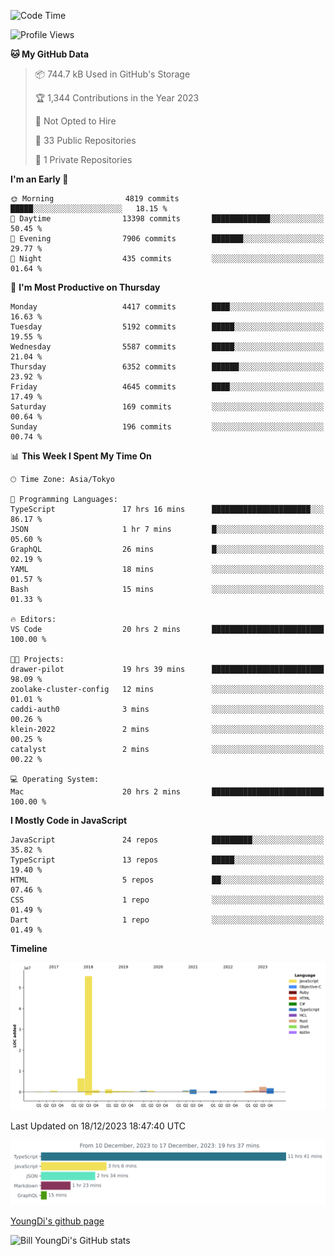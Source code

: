 <!--START_SECTION:waka-->
![Code Time](http://img.shields.io/badge/Code%20Time-249%20hrs%2026%20mins-blue)

![Profile Views](http://img.shields.io/badge/Profile%20Views-0-blue)

**🐱 My GitHub Data** 

> 📦 744.7 kB Used in GitHub's Storage 
 > 
> 🏆 1,344 Contributions in the Year 2023
 > 
> 🚫 Not Opted to Hire
 > 
> 📜 33 Public Repositories 
 > 
> 🔑 1 Private Repositories 
 > 
**I'm an Early 🐤** 

```text
🌞 Morning                4819 commits        █████░░░░░░░░░░░░░░░░░░░░   18.15 % 
🌆 Daytime                13398 commits       █████████████░░░░░░░░░░░░   50.45 % 
🌃 Evening                7906 commits        ███████░░░░░░░░░░░░░░░░░░   29.77 % 
🌙 Night                  435 commits         ░░░░░░░░░░░░░░░░░░░░░░░░░   01.64 % 
```
📅 **I'm Most Productive on Thursday** 

```text
Monday                   4417 commits        ████░░░░░░░░░░░░░░░░░░░░░   16.63 % 
Tuesday                  5192 commits        █████░░░░░░░░░░░░░░░░░░░░   19.55 % 
Wednesday                5587 commits        █████░░░░░░░░░░░░░░░░░░░░   21.04 % 
Thursday                 6352 commits        ██████░░░░░░░░░░░░░░░░░░░   23.92 % 
Friday                   4645 commits        ████░░░░░░░░░░░░░░░░░░░░░   17.49 % 
Saturday                 169 commits         ░░░░░░░░░░░░░░░░░░░░░░░░░   00.64 % 
Sunday                   196 commits         ░░░░░░░░░░░░░░░░░░░░░░░░░   00.74 % 
```


📊 **This Week I Spent My Time On** 

```text
🕑︎ Time Zone: Asia/Tokyo

💬 Programming Languages: 
TypeScript               17 hrs 16 mins      ██████████████████████░░░   86.17 % 
JSON                     1 hr 7 mins         █░░░░░░░░░░░░░░░░░░░░░░░░   05.60 % 
GraphQL                  26 mins             █░░░░░░░░░░░░░░░░░░░░░░░░   02.19 % 
YAML                     18 mins             ░░░░░░░░░░░░░░░░░░░░░░░░░   01.57 % 
Bash                     15 mins             ░░░░░░░░░░░░░░░░░░░░░░░░░   01.33 % 

🔥 Editors: 
VS Code                  20 hrs 2 mins       █████████████████████████   100.00 % 

🐱‍💻 Projects: 
drawer-pilot             19 hrs 39 mins      █████████████████████████   98.09 % 
zoolake-cluster-config   12 mins             ░░░░░░░░░░░░░░░░░░░░░░░░░   01.01 % 
caddi-auth0              3 mins              ░░░░░░░░░░░░░░░░░░░░░░░░░   00.26 % 
klein-2022               2 mins              ░░░░░░░░░░░░░░░░░░░░░░░░░   00.25 % 
catalyst                 2 mins              ░░░░░░░░░░░░░░░░░░░░░░░░░   00.22 % 

💻 Operating System: 
Mac                      20 hrs 2 mins       █████████████████████████   100.00 % 
```

**I Mostly Code in JavaScript** 

```text
JavaScript               24 repos            █████████░░░░░░░░░░░░░░░░   35.82 % 
TypeScript               13 repos            █████░░░░░░░░░░░░░░░░░░░░   19.40 % 
HTML                     5 repos             ██░░░░░░░░░░░░░░░░░░░░░░░   07.46 % 
CSS                      1 repo              ░░░░░░░░░░░░░░░░░░░░░░░░░   01.49 % 
Dart                     1 repo              ░░░░░░░░░░░░░░░░░░░░░░░░░   01.49 % 
```



**Timeline**

![Lines of Code chart](https://raw.githubusercontent.com/Youngdi/Youngdi/master/assets/bar_graph.png)


 Last Updated on 18/12/2023 18:47:40 UTC
<!--END_SECTION:waka-->

![wakatime](./images/stat.svg)

[YoungDi's github page](https://youngdi.github.io)

![Bill YoungDi's GitHub stats](https://github-readme-stats.vercel.app/api?username=youngdi&count_private=true&show_icons=true)

